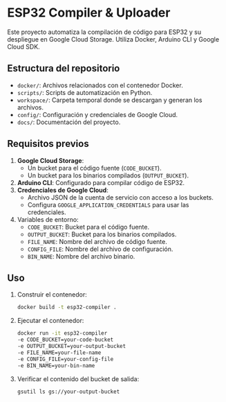 # ESP32 Compiler & Uploader

Este proyecto automatiza la compilación de código para ESP32 y su despliegue en Google Cloud Storage. Utiliza Docker, Arduino CLI y Google Cloud SDK.

## Estructura del repositorio

- `docker/`: Archivos relacionados con el contenedor Docker.
- `scripts/`: Scripts de automatización en Python.
- `workspace/`: Carpeta temporal donde se descargan y generan los archivos.
- `config/`: Configuración y credenciales de Google Cloud.
- `docs/`: Documentación del proyecto.

## Requisitos previos

1. **Google Cloud Storage**:
   - Un bucket para el código fuente (`CODE_BUCKET`).
   - Un bucket para los binarios compilados (`OUTPUT_BUCKET`).
2. **Arduino CLI**: Configurado para compilar código de ESP32.
3. **Credenciales de Google Cloud**:
   - Archivo JSON de la cuenta de servicio con acceso a los buckets.
   - Configura `GOOGLE_APPLICATION_CREDENTIALS` para usar las credenciales.
4. Variables de entorno:
   - `CODE_BUCKET`: Bucket para el código fuente.
   - `OUTPUT_BUCKET`: Bucket para los binarios compilados.
   - `FILE_NAME`: Nombre del archivo de código fuente.
   - `CONFIG_FILE`: Nombre del archivo de configuración.
   - `BIN_NAME`: Nombre del archivo binario.

## Uso

1. Construir el contenedor:
   ```bash
   docker build -t esp32-compiler .
   ```

2. Ejecutar el contenedor:
   ```bash
   docker run -it esp32-compiler
   -e CODE_BUCKET=your-code-bucket
   -e OUTPUT_BUCKET=your-output-bucket
   -e FILE_NAME=your-file-name
   -e CONFIG_FILE=your-config-file
   -e BIN_NAME=your-bin-name
   ```
3. Verificar el contenido del bucket de salida:
   ```bash
   gsutil ls gs://your-output-bucket
   ```
